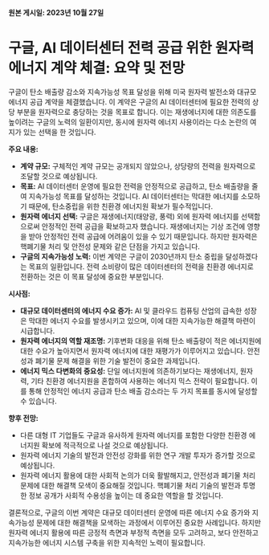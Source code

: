 **원본 게시일: 2023년 10월 27일**

# 구글, AI 데이터센터 전력 공급 위한 원자력 에너지 계약 체결: 요약 및 전망

구글이 탄소 배출량 감소와 지속가능성 목표 달성을 위해 미국 원자력 발전소와 대규모 에너지 공급 계약을 체결했습니다.  이 계약은 구글의 AI 데이터센터에 필요한 전력의 상당 부분을 원자력으로 충당하는 것을 목표로 합니다.  이는 재생에너지에 대한 의존도를 높이려는 구글의 노력의 일환이지만, 동시에 원자력 에너지 사용이라는 다소 논란의 여지가 있는 선택을 한 것입니다.

**주요 내용:**

* **계약 규모:**  구체적인 계약 규모는 공개되지 않았으나, 상당량의 전력을 원자력으로 조달할 것으로 예상됩니다.
* **목표:**  AI 데이터센터 운영에 필요한 전력을 안정적으로 공급하고, 탄소 배출량을 줄여 지속가능성 목표를 달성하는 것입니다.  AI 데이터센터는 막대한 에너지를 소모하기 때문에, 탄소중립을 위한 친환경 에너지원 확보가 필수적입니다.
* **원자력 에너지 선택:**  구글은 재생에너지(태양광, 풍력) 외에 원자력 에너지를 선택함으로써 안정적인 전력 공급을 확보하고자 했습니다. 재생에너지는 기상 조건에 영향을 받아 안정적인 전력 공급에 어려움이 있을 수 있기 때문입니다.  하지만 원자력은 핵폐기물 처리 및 안전성 문제와 같은 단점을 가지고 있습니다.
* **구글의 지속가능성 노력:**  이번 계약은 구글이 2030년까지 탄소 중립을 달성하겠다는 목표의 일환입니다.  전력 소비량이 많은 데이터센터의 전력을 친환경 에너지로 전환하는 것은 이 목표 달성에 중요한 부분입니다.

**시사점:**

* **대규모 데이터센터의 에너지 수요 증가:**  AI 및 클라우드 컴퓨팅 산업의 급속한 성장은 막대한 에너지 수요를 발생시키고 있으며, 이에 대한 지속가능한 해결책 마련이 시급합니다.
* **원자력 에너지의 역할 재조명:**  기후변화 대응을 위해 탄소 배출량이 적은 에너지원에 대한 수요가 높아지면서 원자력 에너지에 대한 재평가가 이루어지고 있습니다.  안전성과 폐기물 문제 해결을 위한 기술 발전이 중요한 과제입니다.
* **에너지 믹스 다변화의 중요성:**  단일 에너지원에 의존하기보다는 재생에너지, 원자력, 기타 친환경 에너지원을 혼합하여 사용하는 에너지 믹스 전략이 필요합니다. 이를 통해 안정적인 에너지 공급과 탄소 배출 감소라는 두 가지 목표를 동시에 달성할 수 있습니다.

**향후 전망:**

*  다른 대형 IT 기업들도 구글과 유사하게 원자력 에너지를 포함한 다양한 친환경 에너지원 확보에 적극적으로 나설 것으로 예상됩니다.
* 원자력 에너지 기술의 발전과 안전성 강화를 위한 연구 개발 투자가 증가할 것으로 예상됩니다.
*  원자력 에너지 활용에 대한 사회적 논의가 더욱 활발해지고,  안전성과 폐기물 처리 문제에 대한 해결책 모색이 중요해질 것입니다.  핵폐기물 처리 기술의 발전과 투명한 정보 공개가 사회적 수용성을 높이는 데 중요한 역할을 할 것입니다.


결론적으로, 구글의 이번 계약은 대규모 데이터센터 운영에 따른 에너지 수요 증가와 지속가능성 문제에 대한 해결책을 모색하는 과정에서 이루어진 중요한 사례입니다.  하지만 원자력 에너지 활용에 따른 긍정적 측면과 부정적 측면을 모두 고려하고,  보다 안전하고 지속가능한 에너지 시스템 구축을 위한 지속적인 노력이 필요합니다.